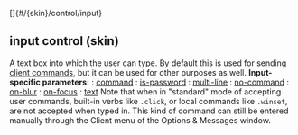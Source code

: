 []{#/{skin}/control/input}
  ## input control (skin)
  A text box into which the user can type. By default this is used for
  sending [client commands](ref/%7Bskin%7D/commands), but it can be used for
  other purposes as well.
  **Input-specific parameters:**
  :   [command](ref/%7Bskin%7D/param/command)
  :   [is-password](ref/%7Bskin%7D/param/is-password)
  :   [multi-line](ref/%7Bskin%7D/param/multi-line)
  :   [no-command](ref/%7Bskin%7D/param/no-command)
  :   [on-blur](ref/%7Bskin%7D/param/on-blur)
  :   [on-focus](ref/%7Bskin%7D/param/on-focus)
  :   [text](ref/%7Bskin%7D/param/text)
  Note that when in \"standard\" mode of accepting user commands, built-in
  verbs like `.click`, or local commands like `.winset`, are not accepted
  when typed in. This kind of command can still be entered manually
  through the Client menu of the Options & Messages window.